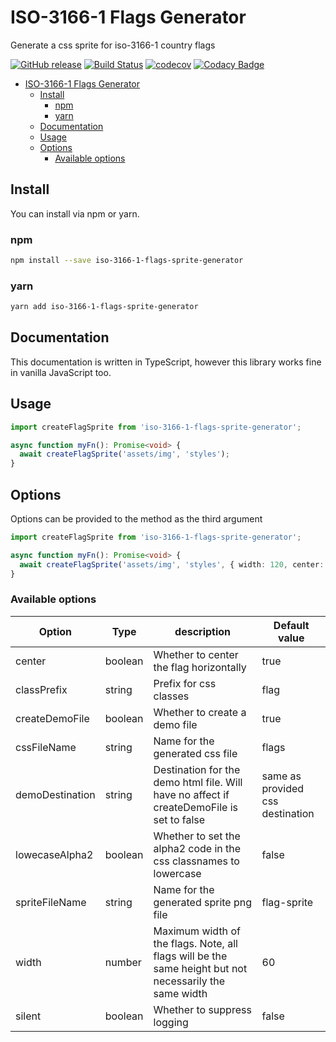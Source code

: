 # ISO-3166-1 Flags Generator

Generate a css sprite for iso-3166-1 country flags

[![GitHub release](https://img.shields.io/github/release/bameyrick/iso-3166-1-flags-sprite-generator.svg)](https://github.com/bameyrick/iso-3166-1-flags-sprite-generator/releases)
[![Build Status](https://travis-ci.com/bameyrick/iso-3166-1-flags-sprite-generator.svg?branch=main)](https://travis-ci.com/github/bameyrick/iso-3166-1-flags-sprite-generator)
[![codecov](https://codecov.io/gh/bameyrick/iso-3166-1-flags-sprite-generator/branch/main/graph/badge.svg)](https://codecov.io/gh/bameyrick/iso-3166-1-flags-sprite-generator)
[![Codacy Badge](https://app.codacy.com/project/badge/Grade/db81c43235c14f0db58a66dc07f161cc)](https://www.codacy.com/manual/bameyrick/iso-3166-1-flags-sprite-generator)

- [ISO-3166-1 Flags Generator](#iso-3166-1-flags-generator)
  - [Install](#install)
    - [npm](#npm)
    - [yarn](#yarn)
  - [Documentation](#documentation)
  - [Usage](#usage)
  - [Options](#options)
    - [Available options](#available-options)

## Install

You can install via npm or yarn.

### npm

```bash
npm install --save iso-3166-1-flags-sprite-generator
```

### yarn

```bash
yarn add iso-3166-1-flags-sprite-generator
```

## Documentation

This documentation is written in TypeScript, however this library works fine in vanilla JavaScript too.

## Usage

```typescript
import createFlagSprite from 'iso-3166-1-flags-sprite-generator';

async function myFn(): Promise<void> {
  await createFlagSprite('assets/img', 'styles');
}
```

## Options

Options can be provided to the method as the third argument

```typescript
import createFlagSprite from 'iso-3166-1-flags-sprite-generator';

async function myFn(): Promise<void> {
  await createFlagSprite('assets/img', 'styles', { width: 120, center: false });
}
```

### Available options

| Option          | Type    | description                                                                                            | Default value                    |
| --------------- | ------- | ------------------------------------------------------------------------------------------------------ | -------------------------------- |
| center          | boolean | Whether to center the flag horizontally                                                                | true                             |
| classPrefix     | string  | Prefix for css classes                                                                                 | flag                             |
| createDemoFile  | boolean | Whether to create a demo file                                                                          | true                             |
| cssFileName     | string  | Name for the generated css file                                                                        | flags                            |
| demoDestination | string  | Destination for the demo html file. Will have no affect if createDemoFile is set to false              | same as provided css destination |
| lowecaseAlpha2  | boolean | Whether to set the alpha2 code in the css classnames to lowercase                                      | false                            |
| spriteFileName  | string  | Name for the generated sprite png file                                                                 | flag-sprite                      |
| width           | number  | Maximum width of the flags. Note, all flags will be the same height but not necessarily the same width | 60                               |
| silent          | boolean | Whether to suppress logging                                                                            | false                            |
